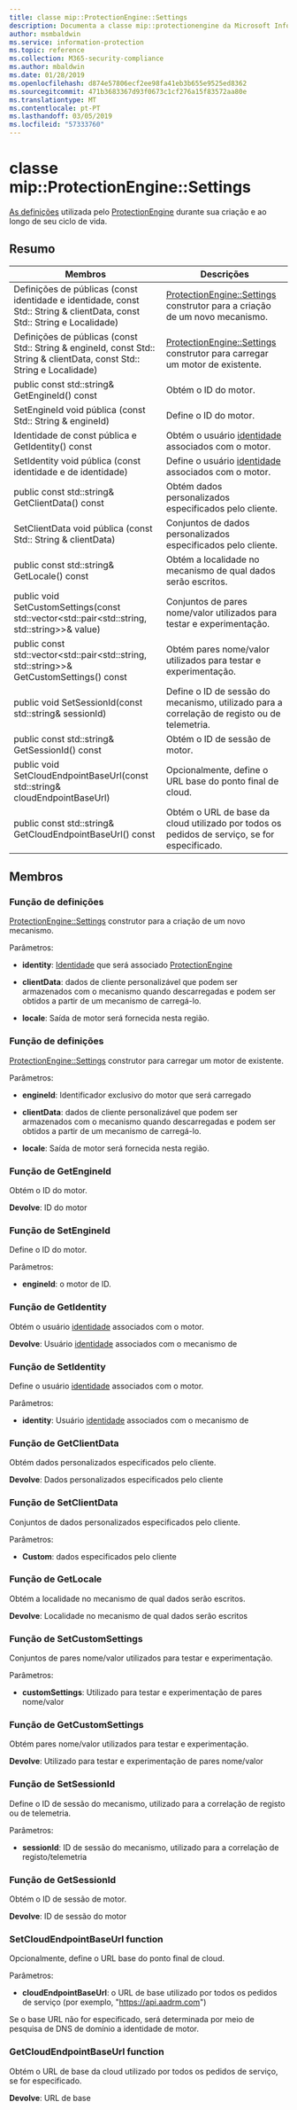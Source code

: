 ```yaml
---
title: classe mip::ProtectionEngine::Settings
description: Documenta a classe mip::protectionengine da Microsoft Information Protection (MIP) SDK.
author: msmbaldwin
ms.service: information-protection
ms.topic: reference
ms.collection: M365-security-compliance
ms.author: mbaldwin
ms.date: 01/28/2019
ms.openlocfilehash: d874e57806ecf2ee98fa41eb3b655e9525ed8362
ms.sourcegitcommit: 471b3683367d93f0673c1cf276a15f83572aa80e
ms.translationtype: MT
ms.contentlocale: pt-PT
ms.lasthandoff: 03/05/2019
ms.locfileid: "57333760"
---
```

# <a name="class-mipprotectionenginesettings"></a>classe mip::ProtectionEngine::Settings 
[As definições](class_mip_protectionengine_settings.md) utilizada pelo [ProtectionEngine](class_mip_protectionengine.md) durante sua criação e ao longo de seu ciclo de vida.
  
## <a name="summary"></a>Resumo
 Membros                        | Descrições                                
--------------------------------|---------------------------------------------
Definições de públicas (const identidade e identidade, const Std:: String & clientData, const Std:: String e Localidade)  |  [ProtectionEngine::Settings](class_mip_protectionengine_settings.md) construtor para a criação de um novo mecanismo.
Definições de públicas (const Std:: String & engineId, const Std:: String & clientData, const Std:: String e Localidade)  |  [ProtectionEngine::Settings](class_mip_protectionengine_settings.md) construtor para carregar um motor de existente.
public const std::string& GetEngineId() const  |  Obtém o ID do motor.
SetEngineId void pública (const Std:: String & engineId)  |  Define o ID do motor.
Identidade de const pública e GetIdentity() const  |  Obtém o usuário [identidade](class_mip_identity.md) associados com o motor.
SetIdentity void pública (const identidade e de identidade)  |  Define o usuário [identidade](class_mip_identity.md) associados com o motor.
public const std::string& GetClientData() const  |  Obtém dados personalizados especificados pelo cliente.
SetClientData void pública (const Std:: String & clientData)  |  Conjuntos de dados personalizados especificados pelo cliente.
public const std::string& GetLocale() const  |  Obtém a localidade no mecanismo de qual dados serão escritos.
public void SetCustomSettings(const std::vector\<std::pair\<std::string, std::string\>\>& value)  |  Conjuntos de pares nome/valor utilizados para testar e experimentação.
public const std::vector\<std::pair\<std::string, std::string\>\>& GetCustomSettings() const  |  Obtém pares nome/valor utilizados para testar e experimentação.
public void SetSessionId(const std::string& sessionId)  |  Define o ID de sessão do mecanismo, utilizado para a correlação de registo ou de telemetria.
public const std::string& GetSessionId() const  |  Obtém o ID de sessão de motor.
public void SetCloudEndpointBaseUrl(const std::string& cloudEndpointBaseUrl)  |  Opcionalmente, define o URL base do ponto final de cloud.
public const std::string& GetCloudEndpointBaseUrl() const  |  Obtém o URL de base da cloud utilizado por todos os pedidos de serviço, se for especificado.
  
## <a name="members"></a>Membros
  
### <a name="settings-function"></a>Função de definições
[ProtectionEngine::Settings](class_mip_protectionengine_settings.md) construtor para a criação de um novo mecanismo.

Parâmetros:  
* **identity**: [Identidade](class_mip_identity.md) que será associado [ProtectionEngine](class_mip_protectionengine.md)


* **clientData**: dados de cliente personalizável que podem ser armazenados com o mecanismo quando descarregadas e podem ser obtidos a partir de um mecanismo de carregá-lo. 


* **locale**: Saída de motor será fornecida nesta região.


  
### <a name="settings-function"></a>Função de definições
[ProtectionEngine::Settings](class_mip_protectionengine_settings.md) construtor para carregar um motor de existente.

Parâmetros:  
* **engineId**: Identificador exclusivo do motor que será carregado 


* **clientData**: dados de cliente personalizável que podem ser armazenados com o mecanismo quando descarregadas e podem ser obtidos a partir de um mecanismo de carregá-lo. 


* **locale**: Saída de motor será fornecida nesta região.


  
### <a name="getengineid-function"></a>Função de GetEngineId
Obtém o ID do motor.

  
**Devolve**: ID do motor
  
### <a name="setengineid-function"></a>Função de SetEngineId
Define o ID do motor.

Parâmetros:  
* **engineId**: o motor de ID.


  
### <a name="getidentity-function"></a>Função de GetIdentity
Obtém o usuário [identidade](class_mip_identity.md) associados com o motor.

  
**Devolve**: Usuário [identidade](class_mip_identity.md) associados com o mecanismo de
  
### <a name="setidentity-function"></a>Função de SetIdentity
Define o usuário [identidade](class_mip_identity.md) associados com o motor.

Parâmetros:  
* **identity**: Usuário [identidade](class_mip_identity.md) associados com o mecanismo de


  
### <a name="getclientdata-function"></a>Função de GetClientData
Obtém dados personalizados especificados pelo cliente.

  
**Devolve**: Dados personalizados especificados pelo cliente
  
### <a name="setclientdata-function"></a>Função de SetClientData
Conjuntos de dados personalizados especificados pelo cliente.

Parâmetros:  
* **Custom**: dados especificados pelo cliente


  
### <a name="getlocale-function"></a>Função de GetLocale
Obtém a localidade no mecanismo de qual dados serão escritos.

  
**Devolve**: Localidade no mecanismo de qual dados serão escritos
  
### <a name="setcustomsettings-function"></a>Função de SetCustomSettings
Conjuntos de pares nome/valor utilizados para testar e experimentação.

Parâmetros:  
* **customSettings**: Utilizado para testar e experimentação de pares nome/valor


  
### <a name="getcustomsettings-function"></a>Função de GetCustomSettings
Obtém pares nome/valor utilizados para testar e experimentação.

  
**Devolve**: Utilizado para testar e experimentação de pares nome/valor
  
### <a name="setsessionid-function"></a>Função de SetSessionId
Define o ID de sessão do mecanismo, utilizado para a correlação de registo ou de telemetria.

Parâmetros:  
* **sessionId**: ID de sessão do mecanismo, utilizado para a correlação de registo/telemetria


  
### <a name="getsessionid-function"></a>Função de GetSessionId
Obtém o ID de sessão de motor.

  
**Devolve**: ID de sessão do motor
  
### <a name="setcloudendpointbaseurl-function"></a>SetCloudEndpointBaseUrl function
Opcionalmente, define o URL base do ponto final de cloud.

Parâmetros:  
* **cloudEndpointBaseUrl**: o URL de base utilizado por todos os pedidos de serviço (por exemplo, "https://api.aadrm.com")


Se o base URL não for especificado, será determinada por meio de pesquisa de DNS de domínio a identidade de motor.
  
### <a name="getcloudendpointbaseurl-function"></a>GetCloudEndpointBaseUrl function
Obtém o URL de base da cloud utilizado por todos os pedidos de serviço, se for especificado.

  
**Devolve**: URL de base
